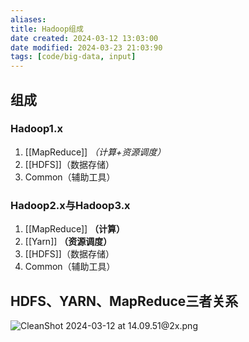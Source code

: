 ```yaml
---
aliases: 
title: Hadoop组成
date created: 2024-03-12 13:03:00
date modified: 2024-03-23 21:03:90
tags: [code/big-data, input]
---
```

## 组成
### Hadoop1.x
1. [[MapReduce]] *（计算+资源调度）*
2. [[HDFS]]（数据存储）
3. Common（辅助工具）
### Hadoop2.x与Hadoop3.x
1. [[MapReduce]] **（计算）**
2. [[Yarn]] **（资源调度）**
3. [[HDFS]]（数据存储）
4. Common（辅助工具）

## HDFS、YARN、MapReduce三者关系
![CleanShot 2024-03-12 at 14.09.51@2x.png](https://typora-tes.oss-cn-shanghai.aliyuncs.com/picgo/CleanShot%202024-03-12%20at%2014.09.51%402x.png)


